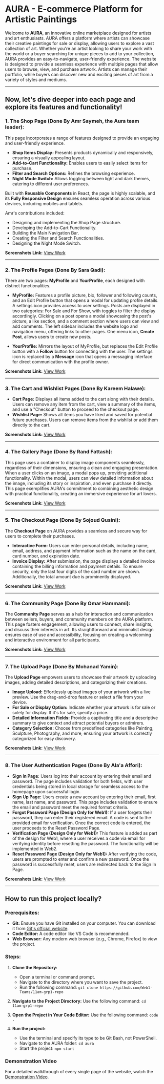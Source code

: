 # AURA - E-commerce Platform for Artistic Paintings

Welcome to **AURA**, an innovative online marketplace designed for artists and art enthusiasts. AURA offers a platform where artists can showcase their creative paintings for sale or display, allowing users to explore a vast collection of art. Whether you're an artist looking to share your work with the world or a buyer searching for unique pieces to add to your collection, AURA provides an easy-to-navigate, user-friendly experience. The website is designed to provide a seamless experience with multiple pages that allow users to browse, view, and purchase artwork. Artists can manage their portfolio, while buyers can discover new and exciting pieces of art from a variety of styles and mediums.

---

## Now, let's dive deeper into each page and explore its features and functionality!

### 1. The Shop Page (Done By Amr Saymeh, the Aura team leader):
This page incorporates a range of features designed to provide an engaging and user-friendly experience. 

- **Shop Items Display:** Presents products dynamically and responsively, ensuring a visually appealing layout.
- **Add-to-Cart Functionality:** Enables users to easily select items for purchase.
- **Filter and Search Options:** Refines the browsing experience.
- **Night Mode Switch:** Allows toggling between light and dark themes, catering to different user preferences.

Built with **Reusable Components** in React, the page is highly scalable, and its **Fully Responsive Design** ensures seamless operation across various devices, including mobiles and tablets. 

Amr's contributions included:
- Designing and implementing the Shop Page structure.
- Developing the Add-to-Cart Functionality.
- Building the Main Navigation Bar.
- Creating the Filter and Search Functionalities.
- Designing the Night Mode Switch.

**Screenshots Link:** [View Work](https://imgur.com/a/hgOAjhU)

---

### 2. The Profile Pages (Done By Sara Qadi):
There are two pages: **MyProfile** and **YourProfile**, each designed with distinct functionalities.

- **MyProfile:** Features a profile picture, bio, follower and following counts, and an Edit Profile button that opens a modal for updating profile details. A settings icon provides access to user settings. Posts are displayed in two categories: For Sale and For Show, with toggles to filter the display accordingly. Clicking on a post opens a modal showcasing the post's picture, a like section, and a comment section where users can view and add comments. The left sidebar includes the website logo and navigation menu, offering links to other pages. One menu icon, **Create Post**, allows users to create new posts.

- **YourProfile:** Mirrors the layout of MyProfile, but replaces the Edit Profile button with a **Follow** button for connecting with the user. The settings icon is replaced by a **Message** icon that opens a messaging interface for direct communication with the profile owner.

**Screenshots Link:** [View Work](https://imgur.com/a/K9cte3v)

---

### 3. The Cart and Wishlist Pages (Done By Kareem Halawe):
- **Cart Page:** Displays all items added to the cart along with their details. Users can remove any item from the cart, view a summary of the items, and use a "Checkout" button to proceed to the checkout page.
- **Wishlist Page:** Shows all items you have liked and saved for potential future purchases. Users can remove items from the wishlist or add them directly to the cart.

**Screenshots Link:** [View Work](https://imgur.com/a/4fp7lm3)

---

### 4. The Gallery Page (Done By Rand Fattash):
This page uses a container to display image components seamlessly, regardless of their dimensions, ensuring a clean and engaging presentation. When a user clicks on an image, a modal pops up, providing additional functionality. Within the modal, users can view detailed information about the image, including its story or inspiration, and even purchase it directly. This page exemplifies AURA's commitment to combining aesthetic design with practical functionality, creating an immersive experience for art lovers.

**Screenshots Link:** [View Work](https://imgur.com/a/JroVp9a)

---

### 5. The Checkout Page (Done By Sojoud Qusini):
The **Checkout Page** on AURA provides a seamless and secure way for users to complete their purchases. 

- **Interactive Form:** Users can enter personal details, including name, email, address, and payment information such as the name on the card, card number, and expiration date.
- **Invoice Display:** After submission, the page displays a detailed invoice containing the billing information and payment details. To ensure security, only the last four digits of the card number are shown. Additionally, the total amount due is prominently displayed.

**Screenshots Link:** [View Work](https://imgur.com/a/gM0qtah)

---

### 6. The Community Page (Done By Omar Hammami):
The **Community Page** serves as a hub for interaction and communication between sellers, buyers, and community members on the AURA platform. This page fosters engagement, allowing users to connect, share insights, and discuss their interests in art. Its straightforward and minimalist design ensures ease of use and accessibility, focusing on creating a welcoming and interactive environment for all participants.

**Screenshots Link:** [View Work](https://imgur.com/a/aura-communitypage-PkRZiAn)

---

### 7. The Upload Page (Done By Mohanad Yamin):
The **Upload Page** empowers users to showcase their artwork by uploading images, adding detailed descriptions, and categorizing their creations. 

- **Image Upload:** Effortlessly upload images of your artwork with a live preview. Use the drag-and-drop feature or select a file from your device.
- **For Sale or Display Option:** Indicate whether your artwork is for sale or solely for display. If it's for sale, specify a price.
- **Detailed Information Fields:** Provide a captivating title and a descriptive summary to give context and attract potential buyers or admirers.
- **Category Selection:** Choose from predefined categories like Painting, Sculpture, Photography, and more, ensuring your artwork is correctly categorized for easy discovery.

**Screenshots Link:** [View Work](https://imgur.com/a/uJ0L2Cb)

---

### 8. The User Authentication Pages (Done By Ala'a Affori):
- **Sign In Page:** Users log into their account by entering their email and password. The page includes validation for both fields, with user credentials being stored in local storage for seamless access to the homepage upon successful login.
- **Sign Up Page:** Users create a new account by entering their email, first name, last name, and password. This page includes validation to ensure the email and password meet the required format criteria.
- **Forgot Password Page (Design Only for Web1):** If a user forgets their password, they can enter their registered email. A code is sent to the provided email for verification. Once the correct code is entered, the user proceeds to the Reset Password Page.
- **Verification Page (Design Only for Web1):** This feature is added as part of the design for Web1, where a user receives a code via email for verifying identity before resetting the password. The functionality will be implemented in Web2.
- **Reset Password Page (Design Only for Web1):** After verifying the code, users are prompted to enter and confirm a new password. Once the password is successfully reset, users are redirected back to the Sign In Page.

**Screenshots Link:** [View Work](https://imgur.com/a/jRnlcVQ)

---

## How to run this project locally?

### Prerequisites:
- **Git:** Ensure you have Git installed on your computer. You can download it from [Git's official website](https://git-scm.com).
- **Code Editor:** A code editor like VS Code is recommended.
- **Web Browser:** Any modern web browser (e.g., Chrome, Firefox) to view the project.

### Steps:
1. **Clone the Repository:**
   - Open a terminal or command prompt.
   - Navigate to the directory where you want to save the project.
   - Run the following command: `git clone https://github.com/Web1-Teams/11am-grp1-repo`

2. **Navigate to the Project Directory:**
   Use the following command: `cd 11am-grp1-repo`

3. **Open the Project in Your Code Editor:**
   Use the following command: `code .`

4. **Run the project:**
   - Use the terminal and specify its type to be Git Bash, not PowerShell.
   - Navigate to the AURA folder: `cd aura`
   - Start the project: `npm start`
  
   
### Demonstration Video

For a detailed walkthrough of every single page of the website, watch the [Demonstration Video](https://drive.google.com/file/d/1bzzvNzPEe5PX20t2Y3B5LHkYkX2WXzYv/view?usp=sharing).

